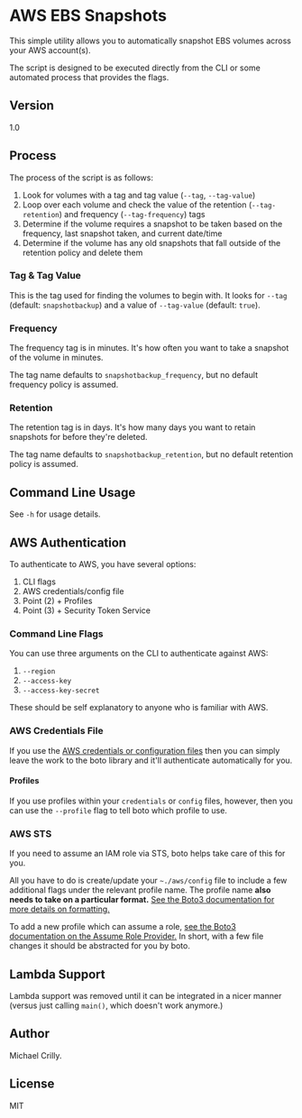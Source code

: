 # AWS EBS Snapshots
This simple utility allows you to automatically snapshot EBS volumes across your AWS account(s).

The script is designed to be executed directly from the CLI or some automated process that provides the flags.

## Version
1.0

## Process
The process of the script is as follows:

1. Look for volumes with a tag and tag value (`--tag`, `--tag-value`)
1. Loop over each volume and check the value of the retention (`--tag-retention`) and frequency (`--tag-frequency`) tags
1. Determine if the volume requires a snapshot to be taken based on the frequency, last snapshot taken, and current date/time
1. Determine if the volume has any old snapshots that fall outside of the retention policy and delete them

### Tag & Tag Value
This is the tag used for finding the volumes to begin with. It looks for `--tag` (default: `snapshotbackup`) and a value of `--tag-value` (default: `true`).

### Frequency
The frequency tag is in minutes. It's how often you want to take a snapshot of the volume in minutes.

The tag name defaults to `snapshotbackup_frequency`, but no default frequency policy is assumed.

### Retention
The retention tag is in days. It's how many days you want to retain snapshots for before they're deleted.

The tag name defaults to `snapshotbackup_retention`, but no default retention policy is assumed.

## Command Line Usage
See `-h` for usage details.

## AWS Authentication
To authenticate to AWS, you have several options:

1. CLI flags
1. AWS credentials/config file
1. Point (2) + Profiles
1. Point (3) + Security Token Service

### Command Line Flags
You can use three arguments on the CLI to authenticate against AWS:

1. `--region`
1. `--access-key`
1. `--access-key-secret`

These should be self explanatory to anyone who is familiar with AWS.

### AWS Credentials File
If you use the [AWS credentials or configuration files](http://docs.aws.amazon.com/cli/latest/userguide/cli-chap-getting-started.html#cli-config-files) then you can simply leave the work to the boto library and it'll authenticate automatically for you.

#### Profiles
If you use profiles within your `credentials` or `config` files, however, then you can use the `--profile` flag to tell boto which profile to use.

### AWS STS
If you need to assume an IAM role via STS, boto helps take care of this for you.

All you have to do is create/update your `~./aws/config` file to include a few additional flags under the relevant profile name. The profile name **also needs to take on a particular format.** [See the Boto3 documentation for more details on formatting.](http://boto3.readthedocs.io/en/latest/guide/configuration.html#aws-config-file)

To add a new profile which can assume a role, [see the Boto3 documentation on the Assume Role Provider.](http://boto3.readthedocs.io/en/latest/guide/configuration.html#assume-role-provider) In short, with a few file changes it should be abstracted for you by boto.

## Lambda Support
Lambda support was removed until it can be integrated in a nicer manner (versus just calling `main()`, which doesn't work anymore.)

## Author
Michael Crilly.

## License
MIT